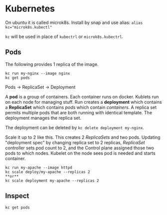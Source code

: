 # Kubernetes
On ubuntu it is called microk8s. Install by snap and use alias: `alias kc="microk8s.kubectl"`

`kc` will be used in place of `kubectrl` or `microk8s.kubectrl`.

## Pods
The following provides 1 replica of the image.
```
kc run my-nginx --image nginx
kc get pods
```

Pods -> ReplicaSet -> Deployment

A **pod** is a group of containers. Each container runs on docker. Kublets run on each node for managing stuff. Run creates a **deployment** which contains a **ReplicaSet** which contains *pods* which contain *containers*. A replica set permits multiple pods that are both running with identical template. The deployment manages the replica set.

The deployment can be deleted by `kc delete deployment my-nginx`.

Scale it up to 2 like this. This creates 2 *ReplicaSets* and two pods. Updating "deployment spec" by changing replica set to 2 replicas, *ReplicaSet* controller sets pod  count to 2, and the Control plane assigned those two pods to which nodes. Kubelet on the node sees pod is needed and starts container.
```
kc run my-apache --image httpd
kc scale deploy/my-apache --replicas 2
**or** 
kc scale deployment my-apache --replicas 2
```

## Inspect
`kc get pods`